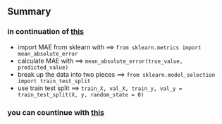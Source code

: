 ## Summary
### in continuation of [this](https://github.com/ACM-Summer-Of-Code-2024/AI-Group7-NoName/blob/main/Assignments%20No.3%20(Your%20First%20Machine%20Learning%20Model)/summary.md)
+ import MAE from sklearn with ==> `from sklearn.metrics import mean_absolute_error`
+ calculate MAE with ==> `mean_absolute_error(true_value, predicted_value)`
+ break up the data into two pieces ==> `from sklearn.model_selection import train_test_split`
+ use train test split ==> `train_X, val_X, train_y, val_y = train_test_split(X, y, random_state = 0)`
### you can countinue with [this](https://github.com/ACM-Summer-Of-Code-2024/AI-Group7-NoName/blob/main/Assignments%20No.5%20(Underfitting%20and%20Overfitting)/summary.md)
